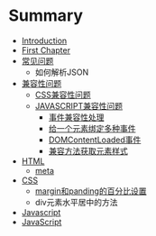 # Summary

* [Introduction](README.md)
* [First Chapter](chapter1.md)
* [常见问题](常见问题.md)
    * 如何解析JSON
* [兼容性问题](兼容性问题、.md)
    * [CSS兼容性问题](css兼容性问题.md)
    * [JAVASCRIPT兼容性问题](javascript兼容性问题.md)
        * [事件兼容性处理](事件兼容性.md)
        * [给一个元素绑定多种事件](给一个元素绑定多种事件.md)
        * [DOMContentLoaded事件](domcontentloaded事件.md)
        * [兼容方法获取元素样式](兼容方法获取元素样式.md)
* [HTML](html.md)
    * [meta](meta.md)
* [CSS](css.md)
    * [margin和panding的百分比设置](margin和panding的百分比设置.md)
    * div元素水平居中的方法
* [Javascript](javascript.md)
* [JavaScript](javascript.md)

